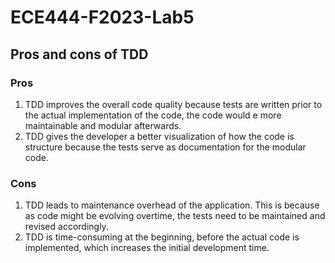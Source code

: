 # ECE444-F2023-Lab5

## Pros and cons of TDD
### Pros 
1. TDD improves the overall code quality because tests are written prior to the actual implementation of the code, the code would e more maintainable and modular afterwards.
2. TDD gives the developer a better visualization of how the code is structure because the tests serve as documentation for the modular code.

### Cons
1. TDD leads to maintenance overhead of the application. This is because as code might be evolving overtime, the tests need to be maintained and revised accordingly.
2. TDD is time-consuming at the beginning, before the actual code is implemented, which increases the initial development time.

